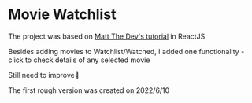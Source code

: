 # Movie Watchlist
The project was based on [Matt The Dev's tutorial](https://www.youtube.com/watch?v=1eO_hNYzaSc) in ReactJS

Besides adding movies to Watchlist/Watched, I added one functionality - click to check details of any selected movie

Still need to improve:muscle:

The first rough version was created on 2022/6/10
